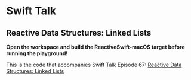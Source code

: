 # Swift Talk
## Reactive Data Structures: Linked Lists

**Open the workspace and build the ReactiveSwift-macOS target before running the playground!**

This is the code that accompanies Swift Talk Episode 67: [Reactive Data Structures: Linked Lists](https://talk.objc.io/episodes/S01E67-reactive-data-structures-linked-lists)
